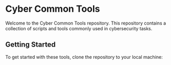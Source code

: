 # Cyber Common Tools

Welcome to the Cyber Common Tools repository. This repository contains a collection of scripts and tools commonly used in cybersecurity tasks.

## Getting Started

To get started with these tools, clone the repository to your local machine:
